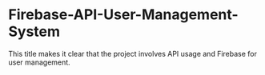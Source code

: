 # Firebase-API-User-Management-System
This title makes it clear that the project involves API usage and Firebase for user management.
